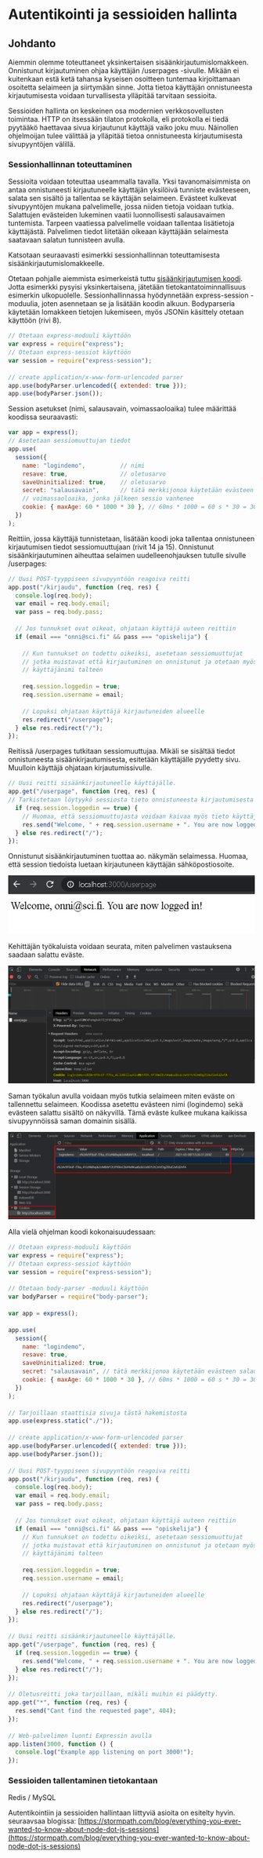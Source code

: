 # Autentikointi ja sessioiden hallinta

## Johdanto

Aiemmin olemme toteuttaneet yksinkertaisen sisäänkirjautumislomakkeen. Onnistunut kirjautuminen ohjaa käyttäjän /userpages -sivulle. Mikään ei kuitenkaan estä ketä tahansa kyseisen osoitteen tuntemaa kirjoittamaan osoitetta selaimeen ja siirtymään sinne. Jotta tietoa  käyttäjän onnistuneesta kirjautumisesta voidaan turvallisesta ylläpitää tarvitaan sessioita.

Sessioiden hallinta on keskeinen osa modernien verkkosovellusten toimintaa. HTTP on itsessään tilaton protokolla, eli protokolla ei tiedä pyytääkö haettavaa sivua kirjautunut käyttäjä vaiko joku muu. Näinollen ohjelmoijan tulee välittää ja ylläpitää tietoa onnistuneesta kirjautumisesta sivupyyntöjen välillä. 

### Sessionhallinnan toteuttaminen

Sessioita voidaan toteuttaa useammalla tavalla. Yksi tavanomaisimmista on antaa onnistuneesti kirjautuneelle käyttäjän yksilöivä tunniste evästeeseen, salata sen sisältö ja tallentaa se käyttäjän selaimeen. Evästeet kulkevat sivupyyntöjen mukana palvelimelle, jossa niiden tietoja voidaan tutkia. Salattujen evästeiden lukeminen vaatii luonnollisesti salausavaimen tuntemista. Tarpeen vaatiessa palvelimelle voidaan tallentaa lisätietoja käyttäjästä. Palvelimen tiedot liitetään oikeaan käyttäjään selaimesta saatavaan salatun tunnisteen avulla.

Katsotaan seuraavasti esimerkki sessionhallinnan toteuttamisesta sisäänkirjautumislomakkeelle. 

Otetaan pohjalle aiemmista esimerkeistä tuttu [sisäänkirjautumisen koodi](https://app.gitbook.com/@mika-stenberg/s/mean-web-development/express-sovelluskehys/lomakkeiden-kaesittely). Jotta esimerkki pysyisi yksinkertaisena, jätetään tietokantatoiminnallisuus esimerkin ulkopuolelle. Sessionhallinnassa hyödynnetään express-session -moduulia, joten asennetaan se ja lisätään koodin alkuun. Bodyparseria käytetään lomakkeen tietojen lukemiseen, myös JSONin käsittely otetaan käyttöön \(rivi 8\).

```javascript
// Otetaan express-moduuli käyttöön
var express = require("express");
// Otetaan express-sessiot käyttöön
var session = require("express-session");

// create application/x-www-form-urlencoded parser
app.use(bodyParser.urlencoded({ extended: true }));
app.use(bodyParser.json());
```

Session asetukset \(nimi, salausavain, voimassaoloaika\) tulee määrittää koodissa seuraavasti:

```javascript
var app = express();
// Asetetaan sessiomuuttujan tiedot
app.use(
  session({
    name: "logindemo",          // nimi
    resave: true,               // oletusarvo
    saveUninitialized: true,    // oletusarvo
    secret: "salausavain",      // tätä merkkijonoa käytetään evästeen salaukseen
    // voimassaoloaika, jonka jälkeen sessio vanhenee
    cookie: { maxAge: 60 * 1000 * 30 }, // 60ms * 1000 = 60 s * 30 = 30 min
  })
);
```

Reittiin, jossa käyttäjä tunnistetaan, lisätään koodi joka tallentaa onnistuneen kirjautumisen tiedot sessiomuuttujaan \(rivit 14 ja 15\). Onnistunut sisäänkirjautuminen aiheuttaa selaimen uudelleenohjauksen tutulle sivulle /userpages:

```javascript
// Uusi POST-tyyppiseen sivupyyntöön reagoiva reitti
app.post("/kirjaudu", function (req, res) {
  console.log(req.body);
  var email = req.body.email;
  var pass = req.body.pass;

  // Jos tunnukset ovat oikeat, ohjataan käyttäjä uuteen reittiin
  if (email === "onni@sci.fi" && pass === "opiskelija") {
 
    // Kun tunnukset on todettu oikeiksi, asetetaan sessiomuuttujat
    // jotka muistavat että kirjautuminen on onnistunut ja otetaan myös
    // käyttäjänimi talteen

    req.session.loggedin = true;
    req.session.username = email;

    // Lopuksi ohjataan käyttäjä kirjautuneiden alueelle
    res.redirect("/userpage");
  } else res.redirect("/");
});
```

Reitissä /userpages tutkitaan sessiomuuttujaa. Mikäli se sisältää tiedot onnistuneesta sisäänkirjautumisesta, esitetään käyttäjälle pyydetty sivu. Muulloin käyttäjä ohjataan kirjautumissivulle.

```javascript
// Uusi reitti sisäänkirjautuneelle käyttäjälle.
app.get("/userpage", function (req, res) {
// Tarkistetaan löytyykö sessiosta tieto onnistuneesta kirjautumisesta
  if (req.session.loggedin == true) {
    // Huomaa, että sessiomuuttujasta voidaan kaivaa myös tieto käyttäjän nimestä
    res.send("Welcome, " + req.session.username + ". You are now logged in!");
  } else res.redirect("/");
});
```

Onnistunut sisäänkirjautuminen tuottaa ao. näkymän selaimessa. Huomaa, että session tiedoista luetaan kirjautuneen käyttäjän sähköpostiosoite.

![](.gitbook/assets/image%20%2871%29.png)

Kehittäjän työkaluista voidaan seurata, miten palvelimen vastauksena saadaan salattu eväste.

![](.gitbook/assets/image%20%2869%29.png)

Saman työkalun avulla voidaan myös tutkia selaimeen miten eväste on tallennettu selaimeen. Koodissa asetettu evästeen nimi \(logindemo\) sekä evästeen salattu sisältö on näkyvillä. Tämä eväste kulkee mukana kaikissa sivupyynnöissä saman domainin sisällä.

![](.gitbook/assets/image%20%2870%29.png)

Alla vielä ohjelman koodi kokonaisuudessaan:

```javascript
// Otetaan express-moduuli käyttöön
var express = require("express");
// Otetaan express-sessiot käyttöön
var session = require("express-session");

// Otetaan body-parser -moduuli käyttöön
var bodyParser = require("body-parser");

var app = express();

app.use(
  session({
    name: "logindemo",
    resave: true,
    saveUninitialized: true,
    secret: "salausavain", // tätä merkkijonoa käytetään evästeen salaukseen
    cookie: { maxAge: 60 * 1000 * 30 }, // 60ms * 1000 = 60 s * 30 = 30 min
  })
);

// Tarjoillaan staattisia sivuja tästä hakemistosta
app.use(express.static("./"));

// create application/x-www-form-urlencoded parser
app.use(bodyParser.urlencoded({ extended: true }));
app.use(bodyParser.json());

// Uusi POST-tyyppiseen sivupyyntöön reagoiva reitti
app.post("/kirjaudu", function (req, res) {
  console.log(req.body);
  var email = req.body.email;
  var pass = req.body.pass;

  // Jos tunnukset ovat oikeat, ohjataan käyttäjä uuteen reittiin
  if (email === "onni@sci.fi" && pass === "opiskelija") {
    // Kun tunnukset on todettu oikeiksi, asetetaan sessiomuuttujat
    // jotka muistavat että kirjautuminen on onnistunut ja otetaan myös
    // käyttäjänimi talteen

    req.session.loggedin = true;
    req.session.username = email;

    // Lopuksi ohjataan käyttäjä kirjautuneiden alueelle
    res.redirect("/userpage");
  } else res.redirect("/");
});

// Uusi reitti sisäänkirjautuneelle käyttäjälle.
app.get("/userpage", function (req, res) {
  if (req.session.loggedin == true) {
    res.send("Welcome, " + req.session.username + ". You are now logged in!");
  } else res.redirect("/");
});

// Oletusreitti joka tarjoillaan, mikäli muihin ei päädytty.
app.get("*", function (req, res) {
  res.send("Cant find the requested page", 404);
});

// Web-palvelimen luonti Expressin avulla
app.listen(3000, function () {
  console.log("Example app listening on port 3000!");
});
```

### Sessioiden tallentaminen tietokantaan

Redis / MySQL





Autentikointiin ja sessioiden hallintaan liittyviä asioita on esitelty hyvin. seuraavsaa blogissa: [https://stormpath.com/blog/everything-you-ever-wanted-to-know-about-node-dot-js-sessions](https://stormpath.com/blog/everything-you-ever-wanted-to-know-about-node-dot-js-sessions)



